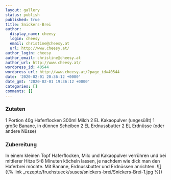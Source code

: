 ```yaml
---
layout: gallery
status: publish
published: true
title: Snickers-Brei
author:
  display_name: cheesy
  login: cheesy
  email: christine@cheesy.at
  url: http://www.cheesy.at/
author_login: cheesy
author_email: christine@cheesy.at
author_url: http://www.cheesy.at/
wordpress_id: 40544
wordpress_url: http://www.cheesy.at/?page_id=40544
date: '2020-02-01 20:36:12 +0000'
date_gmt: '2020-02-01 19:36:12 +0000'
categories: []
comments: []
---
```

### Zutaten
1 Portion
40g Haferflocken
300ml Milch
2 EL Kakaopulver (ungesüßt)
1 große Banane, in dünnen Scheiben
2 EL Erdnussbutter
2 EL Erdnüsse (oder andere Nüsse)
### Zubereitung
In einem kleinen Topf Haferflocken, Milc und Kakaopulver verrühren und bei mittlerer Hitze 5-8 Minuten köcheln lassen, je nachdem wie dick man den Haferbrei möchte.
Mit Banane, Erdnussbutter und Erdnüssen anrichten.
![]({% link _rezepte/fruehstueck/suses/snickers-brei/Snickers-Brei-1.jpg %})
